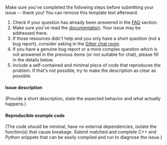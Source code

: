 Make sure you've completed the following steps before submitting your issue -- thank you!
You can remove this template text afterward.

1. Check if your question has already been answered in the [FAQ](http://pybind11.readthedocs.io/en/latest/faq.html) section.
2. Make sure you've read the [documentation](http://pybind11.readthedocs.io/en/latest/). Your issue may be addressed there.
3. If those resources didn't help and you only have a short question (not a bug report), consider asking in the [Gitter chat room](https://gitter.im/pybind/Lobby).
4. If you have a genuine bug report or a more complex question which is not answered in the previous items (or not suitable for chat), please fill in the details below.
5. Include a self-contained and minimal piece of code that reproduces the problem. If that's not possible, try to make the description as clear as possible.


#### Issue description

(Provide a short description, state the expected behavior and what actually happens.)

#### Reproducible example code

(The code should be minimal, have no external dependencies, isolate the function(s) that cause breakage. Submit matched and complete C++ and Python snippets that can be easily compiled and run to diagnose the issue.)
